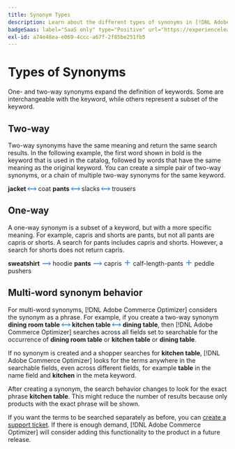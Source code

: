 ```yaml
---
title: Synonym Types
description: Learn about the different types of synonyms in [!DNL Adobe Commerce Optimizer].
badgeSaas: label="SaaS only" type="Positive" url="https://experienceleague.adobe.com/en/docs/commerce/user-guides/product-solutions" tooltip="Applies to Adobe Commerce as a Cloud Service and Adobe Commerce Optimizer projects only (Adobe-managed SaaS infrastructure)."
exl-id: a74e48ea-e069-4ccc-a67f-2f85be251fb5
---
```

# Types of Synonyms

One- and two-way synonyms expand the definition of keywords. Some are interchangeable with the keyword, while others represent a subset of the keyword.

## Two-way

Two-way synonyms have the same meaning and return the same search results. In the following example, the first word shown in bold is the keyword that is used in the catalog, followed by words that have the same meaning as the original keyword. You can create a simple pair of two-way synonyms, or a chain of multiple two-way synonyms for the same keyword.

**jacket** ![Two-way selector](../../assets/btn-two-way.png) coat
**pants** ![Two-way selector](../../assets/btn-two-way.png) slacks ![Two-way selector](../../assets/btn-two-way.png) trousers

## One-way

A one-way synonym is a subset of a keyword, but with a more specific meaning. For example, capris and shorts are pants, but not all pants are capris or shorts. A search for pants includes capris and shorts. However, a search for shorts does not return capris.

**sweatshirt** ![One-way selector](../../assets/btn-one-way.png) hoodie
**pants** ![One-way selector](../../assets/btn-one-way.png) capris ![Multiple one-way selector](../../assets/btn-multiple-one-way.png) calf-length-pants ![Multiple one-way selector](../../assets/btn-multiple-one-way.png) peddle pushers

## Multi-word synonym behavior

For multi-word synonyms, [!DNL Adobe Commerce Optimizer] considers the synonym as a phrase. For example, if you create a two-way synonym **dining room table** ![Two-way selector](../../assets/btn-two-way.png) **kitchen table** ![Two-way selector](../../assets/btn-two-way.png) **dining table**, then [!DNL Adobe Commerce Optimizer] searches across all fields set to searchable for the occurrence of **dining room table** or **kitchen table** or **dining table**.

If no synonym is created and a shopper searches for **kitchen table**, [!DNL Adobe Commerce Optimizer] looks for the terms anywhere in the searchable fields, even across different fields, for example **table** in the name field and **kitchen** in the meta keyword.

After creating a synonym, the search behavior changes to look for the exact phrase **kitchen table**. This might reduce the number of results because only products with the exact phrase will be shown.

If you want the terms to be searched separately as before, you can [create a support ticket](https://experienceleague.adobe.com/en/docs/commerce-knowledge-base/kb/help-center-guide/magento-help-center-user-guide). If there is enough demand, [!DNL Adobe Commerce Optimizer] will consider adding this functionality to the product in a future release.
